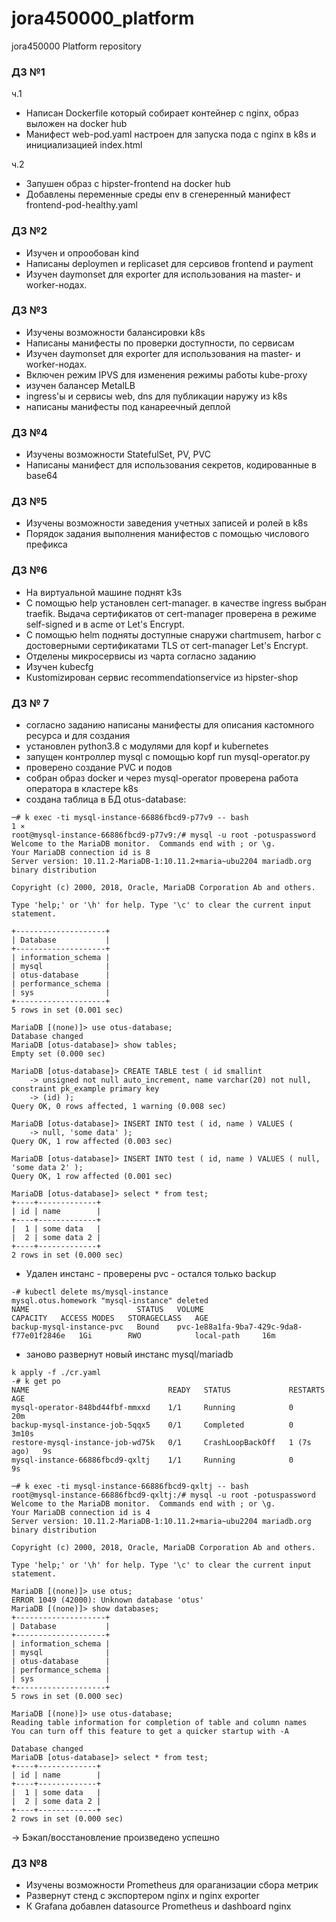 # jora450000_platform
jora450000 Platform repository

### ДЗ №1
ч.1
- Написан Dockerfile который собирает контейнер с nginx, образ выложен на docker hub
- Манифест web-pod.yaml настроен для запуска пода с nginx в k8s и инициализацией index.html

ч.2 
- Запушен образ с hipster-frontend на docker hub
- Добавлены переменные среды env в сгенеренный манифест frontend-pod-healthy.yaml

### ДЗ №2
- Изучен и опрообован kind
- Написаны deploymen и replicaset для серсивов frontend и payment
- Изучен daymonset для exporter для использования на master- и worker-нодах.
### ДЗ №3
- Изучены возможности балансировки k8s
- Написаны манифесты по проверки доступности, по сервисам
- Изучен daymonset для exporter для использования на master- и worker-нодах.
- Включен режим IPVS для изменения режимы работы kube-proxy
- изучен балансер MetalLB
- ingress'ы и сервисы web, dns  для публикации наружу из k8s
- написаны манифесты под канареечный деплой
### ДЗ №4
- Изучены возможности StatefulSet, PV, PVC
- Написаны манифест  для использования секретов, кодированные в base64 
### ДЗ №5
- Изучены возможности заведения учетных записей и ролей в k8s
- Порядок задания выполнения манифестов с помощью числового префикса
### ДЗ №6
- На виртуальной машине поднят k3s 
- С помощью help установлен cert-manager. в качестве ingress выбран traefik. Выдача сертификатов от cert-manager проверена в режиме self-signed и в acme от Let's Encrypt.
- С помощью helm подняты доступные снаружи chartmusem, harbor с достоверными сертификатами TLS от cert-manager Let's Encrypt.
- Отделены микросервисы из чарта согласно заданию 
- Изучен kubecfg
- Кustomizирован сервис recommendationservice из hipster-shop

### ДЗ № 7
- согласно заданию написаны манифесты для описания кастомного ресурса и для создания
- установлен python3.8 с модулями для kopf и kubernetes
- запущен контроллер mysql с помощью kopf run mysql-operator.py
- проверено создание PVC и подов 
- собран образ docker и через mysql-operator проверена работа оператора в кластере k8s
- создана таблица в БД otus-database:
~~~
─# k exec -ti mysql-instance-66886fbcd9-p77v9 -- bash                                                                                              1 ⨯
root@mysql-instance-66886fbcd9-p77v9:/# mysql -u root -potuspassword
Welcome to the MariaDB monitor.  Commands end with ; or \g.
Your MariaDB connection id is 8
Server version: 10.11.2-MariaDB-1:10.11.2+maria~ubu2204 mariadb.org binary distribution

Copyright (c) 2000, 2018, Oracle, MariaDB Corporation Ab and others.

Type 'help;' or '\h' for help. Type '\c' to clear the current input statement.

+--------------------+
| Database           |
+--------------------+
| information_schema |
| mysql              |
| otus-database      |
| performance_schema |
| sys                |
+--------------------+
5 rows in set (0.001 sec)

MariaDB [(none)]> use otus-database;
Database changed
MariaDB [otus-database]> show tables;
Empty set (0.000 sec)

MariaDB [otus-database]> CREATE TABLE test ( id smallint
    -> unsigned not null auto_increment, name varchar(20) not null, constraint pk_example primary key
    -> (id) );
Query OK, 0 rows affected, 1 warning (0.008 sec)

MariaDB [otus-database]> INSERT INTO test ( id, name ) VALUES (
    -> null, 'some data' );
Query OK, 1 row affected (0.003 sec)

MariaDB [otus-database]> INSERT INTO test ( id, name ) VALUES ( null, 'some data 2' );
Query OK, 1 row affected (0.001 sec)

MariaDB [otus-database]> select * from test;
+----+-------------+
| id | name        |
+----+-------------+
|  1 | some data   |
|  2 | some data 2 |
+----+-------------+
2 rows in set (0.000 sec)
~~~
- Удален инстанс - проверены pvc - остался только backup
~~~
-# kubectl delete ms/mysql-instance
mysql.otus.homework "mysql-instance" deleted
NAME                        STATUS   VOLUME                                     CAPACITY   ACCESS MODES   STORAGECLASS   AGE
backup-mysql-instance-pvc   Bound    pvc-1e88a1fa-9ba7-429c-9da8-f77e01f2846e   1Gi        RWO            local-path     16m
~~~
- заново развернут новый инстанс mysql/mariadb
~~~
k apply -f ./cr.yaml
-# k get po
NAME                               READY   STATUS             RESTARTS     AGE
mysql-operator-848bd44fbf-mmxxd    1/1     Running            0            20m
backup-mysql-instance-job-5qqx5    0/1     Completed          0            3m10s
restore-mysql-instance-job-wd75k   0/1     CrashLoopBackOff   1 (7s ago)   9s
mysql-instance-66886fbcd9-qxltj    1/1     Running            0            9s

─# k exec -ti mysql-instance-66886fbcd9-qxltj -- bash
root@mysql-instance-66886fbcd9-qxltj:/# mysql -u root -potuspassword
Welcome to the MariaDB monitor.  Commands end with ; or \g.
Your MariaDB connection id is 4
Server version: 10.11.2-MariaDB-1:10.11.2+maria~ubu2204 mariadb.org binary distribution

Copyright (c) 2000, 2018, Oracle, MariaDB Corporation Ab and others.

Type 'help;' or '\h' for help. Type '\c' to clear the current input statement.

MariaDB [(none)]> use otus;
ERROR 1049 (42000): Unknown database 'otus'
MariaDB [(none)]> show databases;
+--------------------+
| Database           |
+--------------------+
| information_schema |
| mysql              |
| otus-database      |
| performance_schema |
| sys                |
+--------------------+
5 rows in set (0.000 sec)

MariaDB [(none)]> use otus-database;
Reading table information for completion of table and column names
You can turn off this feature to get a quicker startup with -A

Database changed
MariaDB [otus-database]> select * from test;
+----+-------------+
| id | name        |
+----+-------------+
|  1 | some data   |
|  2 | some data 2 |
+----+-------------+
2 rows in set (0.000 sec)
~~~
-> Бэкап/восстановление произведено успешно

### ДЗ №8
-  Изучены возможности Prometheus для ораганизации сбора метрик
-   Развернут стенд с экспортером nginx и nginx exporter
-   К Grafana добавлен datasource Prometheus и dashboard nginx


